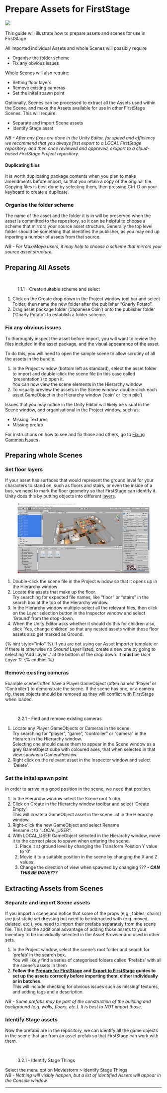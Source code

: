 # Prepare Assets for FirstStage

![](https://firststage.moviestorm.co.uk/wp-content/uploads/2020/10/FS-asset-import-flowchart-2.png)

This guide will illustrate how to prepare assets and scenes for use in FirstStage

All imported individual Assets and whole Scenes will possibly require

* Organise the folder scheme
* Fix any obvious issues

Whole Scenes will also require:

* Setting floor layers
* Remove existing cameras
* Set the inital spawn point

Optionally, Scenes can be processed to extract all the Assets used within the Scene, and make the Assets available for use in other FirstStage Scenes. This will require:

* Separate and import Scene assets
* Identify Stage asset

_NB - After any fixes are done in the Unity Editor, for speed and efficiency we recommend that you always first export to a LOCAL FirstStage repository, and then once reviewed and approved, exxport to a cloud-based FirstStage Project repository._

#### Duplicating files

It is worth duplicating package contents when you plan to make amendments before import, so that you retain a copy of the original file. Copying files is best done by selecting them, then pressing Ctrl-D on your keyboard to create a duplicate.

### Organise the folder scheme

The name of the asset and the folder it is in will be preserved when the asset is committed to the repository, so it can be helpful to choose a scheme that mirrors your source asset structure. Generally the top level folder should be something that identifies the publisher, as you may end up inporting a number of assets from that source.

_NB - For Max/Maya users, it may help to choose a scheme that mirrors your source asset structure._

## Preparing All Assets

<figure><img src="https://firststage.moviestorm.co.uk/wp-content/uploads/2020/10/Unity-Editor-Coin-Create-suitable-scheme-and-select.jpg" alt=""><figcaption><p>1.1.1 - Create suitable scheme and select</p></figcaption></figure>

1. Click on the Create drop down in the Project window tool bar and select Folder, then name the new folder after the publisher “Gnarly Potato”.
2. Drag asset package folder (‘Japanese Coin’) onto the publisher folder (‘Gnarly Potato’) to establish a folder scheme.

### Fix any obvious issues

To thoroughly inspect the asset before import, you will want to review the files included in the asset package, and the visual appearance of the asset.

To do this, you will need to open the sample scene to allow scrutiny of all the assets in the bundle.

1. In the Project window (bottom left as standard), select the asset folder to import and double-click the scene file (in this case called ‘presentation’) to open it.\
   You can now view the scene elements in the Hierarchy window
2. To visually preview the assets in the Scene window, double-click each asset GameObject in the Hierarchy window (‘coin’ or ‘coin pile’).

Issues that you may notice in the Unity Editor will likely be visual in the Scene window, and organisational in the Project window, such as:

* Missing Textures
* Missing prefab

For instructions on how to see and fix those and others, go to [Fixing Common Issues](https://firststage.moviestorm.co.uk/knowledgebase/5-fix-common-issues/)

## Preparing whole Scenes

### Set floor layers

If your asset has surfaces that would represent the ground level for your characters to stand on, such as floors and stairs, or even the inside of a bus, we need to mark the floor geometry so that FirstStage can identify it. Unity does this by putting objects into different [layers](https://docs.unity3d.com/Manual/Layers.html).

<figure><img src="../../.gitbook/assets/Unity-Editor-Restaurant-Set-floor-layer-1.jpg" alt=""><figcaption></figcaption></figure>

1. Double-click the scene file in the Project window so that it opens up in the Hierarchy window
2. Locate the assets that make up the floor.\
   Try searching for expected file names, like “floor” or “stairs” in the search box at the top of the Hierarchy window.
3. In the Hierarchy window multiple-select all the relevant files, then click on the Layer selection button in the Inspector window and select ‘Ground’ from the drop-down.
4. When the Unity Editor asks whether it should do this for children also, click ‘Yes, change children’ so that any nested assets within those floor assets also get marked as Ground.

{% hint style="info" %}
If you are not using our Asset Importer template or if there is otherwise no _Ground_ Layer listed, create a new one by going to selecting ‘Add Layer…’ at the bottom of the drop down. It **must** be _User Layer 11_.
{% endhint %}

### Remove existing cameras

Example scenes often have a Player GameObject (often named ‘Player’ or ‘Controller’) to demonstrate the scene. If the scene has one, or a camera rig, these objects should be removed as they will conflict with FirstStage when loaded.

<figure><img src="https://firststage.moviestorm.co.uk/wp-content/uploads/2020/10/Unity-Editor-Restaurant-Remove-existing-cameras.jpg" alt=""><figcaption><p>2.2.1 - Find and remove existing cameras</p></figcaption></figure>

1. Locate any Player GameObjects or Cameras in the scene.\
   Try searching for “player”, “game”, “controller” or “camera” in the Hierarch in the Hierarchy window.\
   Selecting one should cause them to appear in the Scene window as a grey GameObject cube with coloured axes, that when selected in that view spawns a CameraPreview.
2. Right click on the relevant asset in the Inspector window and select ‘Delete’.

### Set the inital spawn point

In order to arrive in a good position in the scene, we need that position.

1. In the Hierarchy window select the Scene root folder.
2. Click on Create in the Hierarchy window toolbar and select ‘Create Empty’.\
   This will create a GameObject asset in the scene list in the Hierarchy window.
3. Right-click the new GameObject and select Rename\
   Rename it to "LOCAL\_USER”.
4. With LOCAL\_USER GameObject selected in the Hierarchy window, move it to the correct place to spawn when entering the scene.
   1. Place it at ground level by changing the Transform Poistion Y value to ‘0’
   2. Movie it to a suitable position in the scene by changing the X and Z values.
   3. Change the direction of view when spawned by changing ??? _**- CAN THIS BE DONE???**_

## Extracting Assets from Scenes

### Separate and import Scene assets

If you import a scene and notice that some of the props (e.g., tables, chairs) are just static set dressing but need to be interacted with (e.g. moved, deleted, etc.), you need to import their prefabs separately from the scene file. This has the additional advantage of adding those assets to your inventory to be individually selected in the Asset Browser and used in other sets.

1. In the Project window, select the scene’s root folder and search for ‘prefab’ in the search box.\
   You will likely find a series of categorised folders called ‘Prefabs’ with all the scene’s assets in them
2. **Follow the** [**Prepare for FirstStage**](https://firststage.moviestorm.co.uk/asset-management/2-prepare-for-firststage/) **and** [**Export to FirstStage**](https://firststage.moviestorm.co.uk/knowledgebase/3-export-to-firststage/) **guides to set up the assets correctly before importing them, either individually or in batches.**\
   This will include checking for obvious issues such as missingf textures, and adding tags and a description.

_NB - Some prefabs may be part of the construction of the building and background (e.g. walls, floors, etc.). It is best to NOT import those._

### Identify Stage assets

Now the prefabs are in the repository, we can identify all the game objects in the scene that are from an asset prefab so that FirstStage can work with them.

<figure><img src="https://firststage.moviestorm.co.uk/wp-content/uploads/2020/10/Unity-Editor-Restaurant-Identify-Stage-Things.jpg" alt=""><figcaption><p>3.2.1 - Identify Stage Things</p></figcaption></figure>

Select the menu option Moviestorm > Identify Stage Things\
_NB - Nothing will visibly happen, but a list of identified Assets will appear in the Console window._

****
